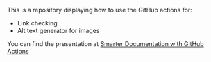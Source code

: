 This is a repository displaying how to use the GitHub actions for:

* Link checking
* Alt text generator for images

You can find the presentation at [Smarter Documentation with GitHub Actions](https://docs.google.com/presentation/d/1bMRwT_6CX7nZKwABqSbFffIGxtG_RsWXIbkL334fJmE/edit?usp=sharing)
